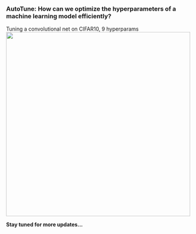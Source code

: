 ### AutoTune: How can we optimize the hyperparameters of a machine learning model efficiently?

Tuning a convolutional net on CIFAR10, 9 hyperparams
<img src="https://github.com/signapoop/autotune/blob/master/img/basic_cifar_comparison.png" width="500">

__Stay tuned for more updates...__
